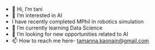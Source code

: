 - 👋 Hi, I’m tani
- 👀 I’m interested in AI
- I have recently completed MPhil in robotics simulation
- 🌱 I’m currently learning Data Science
- 💞️ I’m looking for new opportunities related to AI
- 📫 How to reach me here- tamanna.kaonain@gmail.com

<!---
Digitaltwins/ktamanna is a ✨ special ✨ repository because its `README.md` (this file) appears on your GitHub profile.
You can click the Preview link to take a look at your changes.
--->
